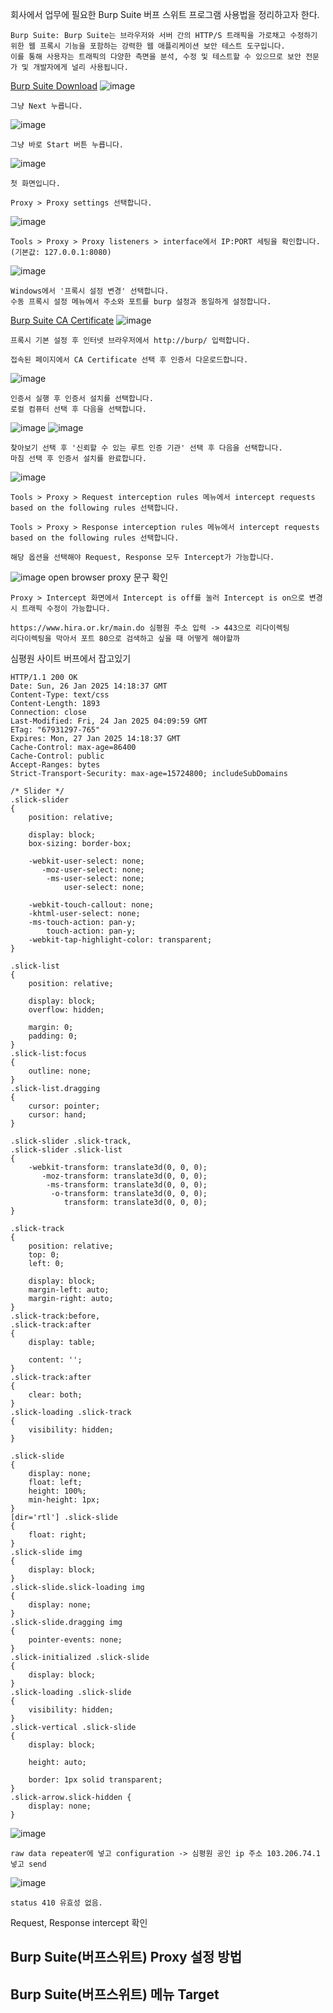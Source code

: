 회사에서 업무에 필요한 Burp Suite 버프 스위트 프로그램 사용법을 정리하고자 한다.
```
Burp Suite: Burp Suite는 브라우저와 서버 간의 HTTP/S 트래픽을 가로채고 수정하기 위한 웹 프록시 기능을 포함하는 강력한 웹 애플리케이션 보안 테스트 도구입니다. 
이를 통해 사용자는 트래픽의 다양한 측면을 분석, 수정 및 테스트할 수 있으므로 보안 전문가 및 개발자에게 널리 사용됩니다.
```
[Burp Suite Download](https://portswigger.net/burp/releases/professional-community-2023-3-5?requestededition=community&requestedplatform=)
![image](https://github.com/user-attachments/assets/581ad742-0e30-4534-a23f-a297db3aa7e2)
```
그냥 Next 누릅니다. 
```
![image](https://github.com/user-attachments/assets/e74fe9c1-cd07-4344-9234-4db92b79a874)
```
그냥 바로 Start 버튼 누릅니다.
```
![image](https://github.com/user-attachments/assets/72cced10-71e8-4b3a-b823-89c38a905303)
```
첫 화면입니다.

Proxy > Proxy settings 선택합니다.
```
![image](https://github.com/user-attachments/assets/4c8d6ccd-02f0-487c-82b5-a6f47f16cad6)
```
Tools > Proxy > Proxy listeners > interface에서 IP:PORT 세팅을 확인합니다. (기본값: 127.0.0.1:8080)
```
![image](https://github.com/user-attachments/assets/c5960d93-027a-4533-999b-05b9634efbda)
```
Windows에서 '프록시 설정 변경' 선택합니다.
수동 프록시 설정 메뉴에서 주소와 포트를 burp 설정과 동일하게 설정합니다.
```
[Burp Suite CA Certificate](http://burp/)
![image](https://github.com/user-attachments/assets/1ae0d87d-c725-4948-9b74-9ac76dd90d3a)
```
프록시 기본 설정 후 인터넷 브라우저에서 http://burp/ 입력합니다.

접속된 페이지에서 CA Certificate 선택 후 인증서 다운로드합니다.
```
![image](https://github.com/user-attachments/assets/9b9e5926-be1a-43bf-bc5a-aa5d8fb4ad89)
```
인증서 실행 후 인증서 설치를 선택합니다.
로컬 컴퓨터 선택 후 다음을 선택합니다.
```
![image](https://github.com/user-attachments/assets/b3e26d5e-71f7-4c05-b9ec-40c603f20edf)
![image](https://github.com/user-attachments/assets/81d5a7cb-e71a-4cf1-93fe-4ea93d5cdf4a)
```
찾아보기 선택 후 '신뢰할 수 있는 루트 인증 기관' 선택 후 다음을 선택합니다.
마침 선택 후 인증서 설치를 완료합니다.
```
![image](https://github.com/user-attachments/assets/3087697f-2b31-4901-b8ef-ff14f22ca96c)
```
Tools > Proxy > Request interception rules 메뉴에서 intercept requests based on the following rules 선택합니다.

Tools > Proxy > Response interception rules 메뉴에서 intercept requests based on the following rules 선택합니다.

해당 옵션을 선택해야 Request, Response 모두 Intercept가 가능합니다.
```
![image](https://github.com/user-attachments/assets/cdd71cec-0e16-456f-921d-a4ab98e9f669)
open browser proxy 문구 확인
```
Proxy > Intercept 화면에서 Intercept is off를 눌러 Intercept is on으로 변경 시 트래픽 수정이 가능합니다.
```

```
https://www.hira.or.kr/main.do 심평원 주소 입력 -> 443으로 리다이렉팅
리다이렉팅을 막아서 포트 80으로 검색하고 싶을 때 어떻게 해야할까
```

심평원 사이트 버프에서 잡고있기
```
HTTP/1.1 200 OK
Date: Sun, 26 Jan 2025 14:18:37 GMT
Content-Type: text/css
Content-Length: 1893
Connection: close
Last-Modified: Fri, 24 Jan 2025 04:09:59 GMT
ETag: "67931297-765"
Expires: Mon, 27 Jan 2025 14:18:37 GMT
Cache-Control: max-age=86400
Cache-Control: public
Accept-Ranges: bytes
Strict-Transport-Security: max-age=15724800; includeSubDomains

/* Slider */
.slick-slider
{
    position: relative;

    display: block;
    box-sizing: border-box;

    -webkit-user-select: none;
       -moz-user-select: none;
        -ms-user-select: none;
            user-select: none;

    -webkit-touch-callout: none;
    -khtml-user-select: none;
    -ms-touch-action: pan-y;
        touch-action: pan-y;
    -webkit-tap-highlight-color: transparent;
}

.slick-list
{
    position: relative;

    display: block;
    overflow: hidden;

    margin: 0;
    padding: 0;
}
.slick-list:focus
{
    outline: none;
}
.slick-list.dragging
{
    cursor: pointer;
    cursor: hand;
}

.slick-slider .slick-track,
.slick-slider .slick-list
{
    -webkit-transform: translate3d(0, 0, 0);
       -moz-transform: translate3d(0, 0, 0);
        -ms-transform: translate3d(0, 0, 0);
         -o-transform: translate3d(0, 0, 0);
            transform: translate3d(0, 0, 0);
}

.slick-track
{
    position: relative;
    top: 0;
    left: 0;

    display: block;
    margin-left: auto;
    margin-right: auto;
}
.slick-track:before,
.slick-track:after
{
    display: table;

    content: '';
}
.slick-track:after
{
    clear: both;
}
.slick-loading .slick-track
{
    visibility: hidden;
}

.slick-slide
{
    display: none;
    float: left;
    height: 100%;
    min-height: 1px;
}
[dir='rtl'] .slick-slide
{
    float: right;
}
.slick-slide img
{
    display: block;
}
.slick-slide.slick-loading img
{
    display: none;
}
.slick-slide.dragging img
{
    pointer-events: none;
}
.slick-initialized .slick-slide
{
    display: block;
}
.slick-loading .slick-slide
{
    visibility: hidden;
}
.slick-vertical .slick-slide
{
    display: block;

    height: auto;

    border: 1px solid transparent;
}
.slick-arrow.slick-hidden {
    display: none;
}
```
![image](https://github.com/user-attachments/assets/c6cdcfb1-0464-4e47-9722-fa1244672481)

```
raw data repeater에 넣고 configuration -> 심평원 공인 ip 주소 103.206.74.1 넣고 send
```
![image](https://github.com/user-attachments/assets/07919ef2-9794-4a99-bca1-3063baa3bb4e)
```
status 410 유효성 없음.
```
Request, Response intercept 확인

## Burp Suite(버프스위트) Proxy 설정 방법

## Burp Suite(버프스위트) 메뉴 Target
